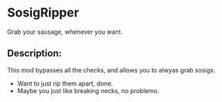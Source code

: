 # SosigRipper
Grab your sausage, whenever you want.

## Description:
This mod bypasses all the checks, and allows you to alwyas grab sosigs.

- Want to just rip them apart, done.
- Maybe you just like breaking necks, no problemo.